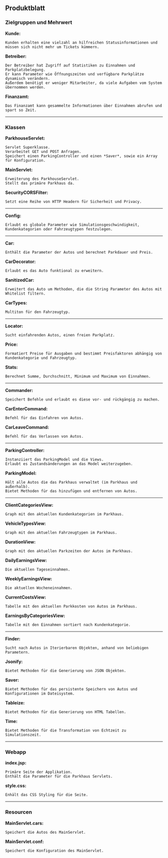 
## Produktblatt

### Zielgruppen und Mehrwert

**Kunde:**

    Kunden erhalten eine vielzahl an hilfreichen Statusinformationen und müssen sich nicht mehr um Tickets kümmern.

**Betreiber:**

    Der Betreiber hat Zugriff auf Statistiken zu Einnahmen und Parkplatzbelegung.
    Er kann Parameter wie Öffnungszeiten und verfügbare Parkplätze dynamisch verändern.
    Außerdem benötigt er weniger Mitarbeiter, da viele Aufgaben vom System übernommen werden.

**Finanzamt:**

    Das Finanzamt kann gesammelte Informationen über Einnahmen abrufen und spart so Zeit.

---

### Klassen

**ParkhouseServlet:**

    Servlet Superklasse.
    Verarbeitet GET und POST Anfragen.
    Speichert einen ParkingController und einen *Saver*, sowie ein Array für Konfiguration.

**MainServlet:**

    Erweiterung des ParkhouseServlet.
    Stellt das primäre Parkhaus da.

**SecurityCORSFilter:**

    Setzt eine Reihe von HTTP Headern für Sicherheit und Privacy.

---

**Config:**

    Erlaubt es globale Parameter wie Simulationsgeschwindigkeit, Kundenkategorien oder Fahrzeugtypen festzulegen.

---

**Car:**

    Enthält die Parameter der Autos und berechnet Parkdauer und Preis.

**CarDecorator:**

    Erlaubt es das Auto funktional zu erweitern.

**SanitizedCar:**

    Erweitert das Auto um Methoden, die die String Parameter des Autos mit Whitelist filtern.

**CarTypes:**

    Multiton für den Fahrzeugtyp.

---

**Locator:**

    Sucht einfahrenden Autos, einen freien Parkplatz.

**Price:**

    Formatiert Preise für Ausgaben und bestimmt Preisfaktoren abhängig von Kundenkategorie und Fahrzeugtyp.

**Stats:**

    Berechnet Summe, Durchschnitt, Minimum und Maximum von Einnahmen.

---

**Commander:**

    Speichert Befehle und erlaubt es diese vor- und rückgängig zu machen.

**CarEnterCommand:**

    Befehl für das Einfahren von Autos.

**CarLeaveCommand:**

    Befehl für das Verlassen von Autos.

---

**ParkingController:**

    Instanziiert das ParkingModel und die Views.
    Erlaubt es Zustandsänderungen an das Model weiterzugeben.

**ParkingModel:**

    Hält alle Autos die das Parkhaus verwaltet (im Parkhaus und außerhalb).
    Bietet Methoden für das hinzufügen und entfernen von Autos.

---

**ClientCategoriesView:**

    Graph mit den aktuellen Kundenkategorien im Parkhaus.

**VehicleTypesView:**

    Graph mit den aktuellen Fahrzeugtypen im Parkhaus.

**DurationView:**

    Graph mit den aktuellen Parkzeiten der Autos im Parkhaus.

**DailyEarningsView:**

    Die aktuellen Tageseinnahmen.

**WeeklyEarningsView:**

    Die aktuellen Wocheneinnahmen.

**CurrentCostsView:**

    Tabelle mit den aktuellen Parkkosten von Autos im Parkhaus.

**EarningsByCategoriesView:**

    Tabelle mit den Einnahmen sortiert nach Kundenkategorie.

---

**Finder:**

    Sucht nach Autos in Iterierbaren Objekten, anhand von beliebigen Parametern.

**Jsonify:**

    Bietet Methoden für die Generierung von JSON Objekten.

**Saver:**

    Bietet Methoden für das persistente Speichern von Autos und Konfigurationen im Dateisystem.

**Tableize:**

    Bietet Methoden für die Generierung von HTML Tabellen.

**Time:**

    Bietet Methoden für die Transformation von Echtzeit zu Simulationszeit.

---

### Webapp

**index.jsp:**

    Primäre Seite der Applikation.
    Enthält die Parameter für die Parkhaus Servlets.

**style.css:**

    Enhält das CSS Styling für die Seite.

---

### Resourcen

**MainServlet.cars:**

    Speichert die Autos des MainServlet.

**MainServlet.conf:**

    Speichert die Konfiguration des MainServlet.

